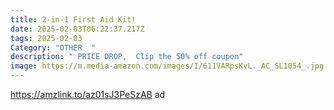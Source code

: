 ```yaml
---
title: 2-in-1 First Aid Kit!
date: 2025-02-03T06:22:37.217Z
tags: 2025-02-03
Category: "OTHER  "
description: " PRICE DROP,  Clip the 50% off coupon"
image: https://m.media-amazon.com/images/I/611VARpsKvL._AC_SL1054_.jpg
---
```

https://amzlink.to/az01sJ3PeSzAB   ad